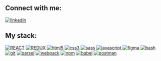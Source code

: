 <h2 align="left">Connect with me:</h2>
<p align="left">
<a href="https://www.linkedin.com/in/vlad-shumkov-a1aa6b211/"><img src="https://img.shields.io/badge/Linkedin-blue?logo=linkedin&style=for-the-badge" alt="linkedin" /></a>
</p>

<h2 align="left">My stack:</h2>
<p align="left"> <a href="https://ru.reactjs.org"><img src="https://img.shields.io/badge/REACT-555?logo=react&style=for-the-badge" alt="REACT" title="REACT" /></a> <a href="https://redux.js.org/"><img src="https://img.shields.io/badge/REDUX-555?logo=redux&style=for-the-badge" alt="REDUX" title="REDUX" /></a> <a href="https://developer.mozilla.org/en-US/docs/Web/HTML"><img src="https://img.shields.io/badge/HTML5-555?logo=html5&style=for-the-badge" alt="html5" title="HTML5" /></a> <a href="https://developer.mozilla.org/en-US/docs/Web/CSS"><img src="https://img.shields.io/badge/CSS3-555?logo=css3&logoColor=1572B6&style=for-the-badge" alt="css3" title="CSS3" /></a> <a href="https://sass-lang.com"><img src="https://img.shields.io/badge/SASS-555?logo=sass&style=for-the-badge" alt="sass" title="SASS" /></a> <a href="https://developer.mozilla.org/en-US/docs/Web/JavaScript"><img src="https://img.shields.io/badge/Javascript-555?logo=javascript&style=for-the-badge" alt="javascript" title="javascript" /></a><a href="https://www.figma.com/"> <img src="https://img.shields.io/badge/Figma-555?logo=figma&style=for-the-badge" alt="figma" title="Figma" /></a><a href="https://www.gnu.org/software/bash/" > <img src="https://img.shields.io/badge/Bash-555?logo=bash&style=for-the-badge" alt="bash" title="Bash" /></a> <a href="https://git-scm.com/"><img src="https://img.shields.io/badge/Git-555?logo=git&style=for-the-badge" alt="git" title="Git" /></a> <a href="https://parceljs.org/"><img src="https://img.shields.io/badge/Parcel-555?logo=parcel&style=for-the-badge" alt="parsel" title="Parsel" /></a> <a href="https://webpack.js.org"><img src="https://img.shields.io/badge/Webpack-555?logo=webpack&style=for-the-badge" alt="webpack" title="Webpack" /></a> <a href="https://www.npmjs.com/"> <img src="https://img.shields.io/badge/Npm-555?logo=npm&style=for-the-badge" alt="npm" title="NPM" /></a> <a href="https://babeljs.io/"> <img src="https://img.shields.io/badge/Babel-555?logo=babel&style=for-the-badge" alt="babel" title="Babel" /></a> <a href="https://postman.com"> <img src="https://img.shields.io/badge/Postman.js-555?logo=postman&style=for-the-badge" alt="postman" title="Postman" /></a> </p>
